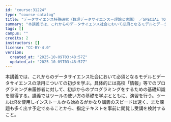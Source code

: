 ```yaml
---
id: "course:31224"
type: "course-catalog"
title: "データサイエンス特殊研究（数理データサイエンス－理論と実践） ／SPECIAL TOPICS ON DATA SCIENCE : MATHEMATICAL DATA SCIENCE, THEORY AND PRACTICE"
summary: "本講義では、これからのデータサイエンス社会において必須となるモデルとデータサイエンスの活用についての初歩を学ぶ。具体的には高校「情報」等でのプログラミング未履修者に対して、初歩からのプログラミングをするための基礎知識を習得する。講義ではツー…"
tags: []
campus: ""
credits: 2
instructors: []
license: "CC-BY-4.0"
version:
  created_at: "2025-10-09T03:48:57Z"
  updated_at: "2025-10-09T03:48:57Z"
---
```

本講義では、これからのデータサイエンス社会において必須となるモデルとデータサイエンスの活用についての初歩を学ぶ。具体的には高校「情報」等でのプログラミング未履修者に対して、初歩からのプログラミングをするための基礎知識を習得する。講義ではツールの使い方の基礎を学ぶとともに、演習を行う。ツールはRを使用しインストールから始めるがかなり講義のスピードは速く、また課題も多く出す予定であることから、指定テキストを事前に閲覧し受講を検討すること。

